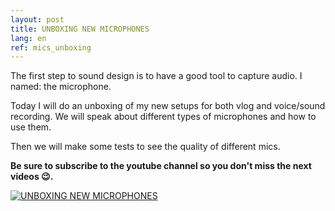 ```yaml
---
layout: post
title: UNBOXING NEW MICROPHONES
lang: en
ref: mics_unboxing
---
```


The first step to sound design is to have a good tool to capture audio. I named: the microphone. 

Today I will do an unboxing of my new setups for both vlog and voice/sound recording. We will speak about different types of microphones and how to use them. 

Then we will make some tests to see the quality of different mics.

**Be sure to subscribe to the youtube channel so you don't miss the next videos 😉.**

[![UNBOXING NEW MICROPHONES](https://imgur.com/VPbPoh2.png)](https://www.patreon.com/posts/45278643 "UUNBOXING NEW MICROPHONES")